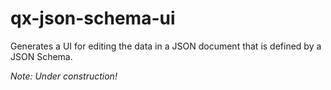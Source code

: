 # qx-json-schema-ui

Generates a UI for editing the data in a JSON document that is defined by a JSON Schema.

*Note: Under construction!*
